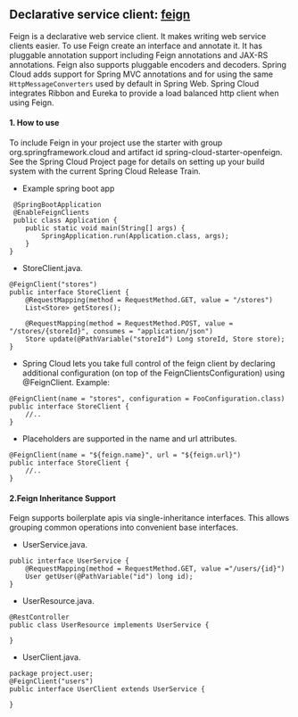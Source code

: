 Declarative service client: [feign](https://cloud.spring.io/spring-cloud-netflix/multi/multi_spring-cloud-feign.html)
-
Feign is a declarative web service client. It makes writing web service clients easier. To use Feign create an interface and annotate it.
It has pluggable annotation support including Feign annotations and JAX-RS annotations. Feign also supports pluggable encoders and
decoders. Spring Cloud adds support for Spring MVC annotations and for using the same `HttpMessageConverters` used by 
default in Spring Web. Spring Cloud integrates Ribbon and Eureka to provide a load balanced http client when using Feign.

#### 1. How to use

To include Feign in your project use the starter with group org.springframework.cloud and artifact id spring-cloud-starter-openfeign. 
See the Spring Cloud Project page for details on setting up your build system with the current Spring Cloud Release Train.  

  + Example spring boot app
  ```
   @SpringBootApplication
   @EnableFeignClients
   public class Application {
      public static void main(String[] args) {
          SpringApplication.run(Application.class, args);
      }
  }  
  ```
  
  + StoreClient.java. 
  ```
  @FeignClient("stores")
  public interface StoreClient {
      @RequestMapping(method = RequestMethod.GET, value = "/stores")
      List<Store> getStores();

      @RequestMapping(method = RequestMethod.POST, value = "/stores/{storeId}", consumes = "application/json")
      Store update(@PathVariable("storeId") Long storeId, Store store);
  }
  ```
  
  + Spring Cloud lets you take full control of the feign client by declaring additional configuration (on top of the 
  FeignClientsConfiguration) using @FeignClient. Example:
  ```
  @FeignClient(name = "stores", configuration = FooConfiguration.class)
  public interface StoreClient {
      //..
  }
  ```
  
  + Placeholders are supported in the name and url attributes. 
  ```
  @FeignClient(name = "${feign.name}", url = "${feign.url}")
  public interface StoreClient {
      //..
  }
  ```

#### 2.Feign Inheritance Support
Feign supports boilerplate apis via single-inheritance interfaces. This allows grouping common operations into 
convenient base interfaces.  

  + UserService.java. 
  ```
  public interface UserService {
      @RequestMapping(method = RequestMethod.GET, value ="/users/{id}")
      User getUser(@PathVariable("id") long id);
  }
  ```
  
  + UserResource.java. 
  ```
  @RestController
  public class UserResource implements UserService {

  }
  ```
  
  + UserClient.java. 
  ```
  package project.user;
  @FeignClient("users")
  public interface UserClient extends UserService {

  }
  ```
  
  
